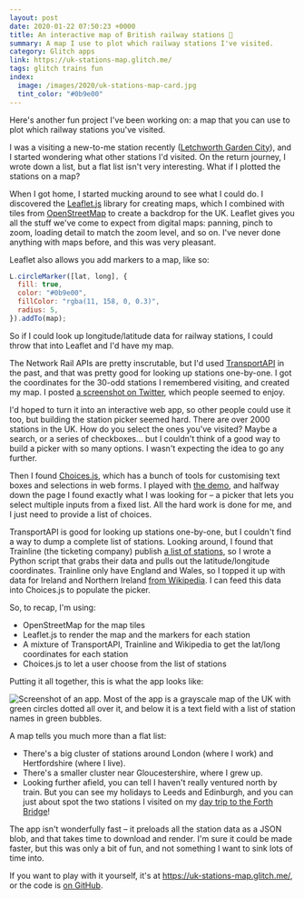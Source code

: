 ```yaml
---
layout: post
date: 2020-01-22 07:50:23 +0000
title: An interactive map of British railway stations 🚂
summary: A map I use to plot which railway stations I've visited.
category: Glitch apps
link: https://uk-stations-map.glitch.me/
tags: glitch trains fun
index:
  image: /images/2020/uk-stations-map-card.jpg
  tint_color: "#0b9e00"
---
```


Here's another fun project I've been working on: a map that you can use to plot which railway stations you've visited.

I was a visiting a new-to-me station recently ([Letchworth Garden City]), and I started wondering what other stations I'd visited.
On the return journey, I wrote down a list, but a flat list isn't very interesting.
What if I plotted the stations on a map?

When I got home, I started mucking around to see what I could do.
I discovered the [Leaflet.js] library for creating maps, which I combined with tiles from [OpenStreetMap] to create a backdrop for the UK.
Leaflet gives you all the stuff we've come to expect from digital maps: panning, pinch to zoom, loading detail to match the zoom level, and so on.
I've never done anything with maps before, and this was very pleasant.

Leaflet also allows you add markers to a map, like so:

```javascript
L.circleMarker([lat, long], {
  fill: true,
  color: "#0b9e00",
  fillColor: "rgba(11, 158, 0, 0.3)",
  radius: 5,
}).addTo(map);
```

So if I could look up longitude/latitude data for railway stations, I could throw that into Leaflet and I'd have my map.

The Network Rail APIs are pretty inscrutable, but I'd used [TransportAPI] in the past, and that was pretty good for looking up stations one-by-one.
I got the coordinates for the 30-odd stations I remembered visiting, and created my map.
I posted [a screenshot on Twitter](https://twitter.com/alexwlchan/status/1216020489019297793), which people seemed to enjoy.

I'd hoped to turn it into an interactive web app, so other people could use it too, but building the station picker seemed hard.
There are over 2000 stations in the UK.
How do you select the ones you've visited?
Maybe a search, or a series of checkboxes… but I couldn't think of a good way to build a picker with so many options.
I wasn't expecting the idea to go any further.

Then I found [Choices.js], which has a bunch of tools for customising text boxes and selections in web forms.
I played with [the demo], and halfway down the page I found exactly what I was looking for – a picker that lets you select multiple inputs from a fixed list.
All the hard work is done for me, and I just need to provide a list of choices.

TransportAPI is good for looking up stations one-by-one, but I couldn't find a way to dump a complete list of stations.
Looking around, I found that Trainline (the ticketing company) publish [a list of stations], so I wrote a Python script that grabs their data and pulls out the latitude/longitude coordinates.
Trainline only have England and Wales, so I topped it up with data for Ireland and Northern Ireland [from Wikipedia].
I can feed this data into Choices.js to populate the picker.

So, to recap, I'm using:

*   OpenStreetMap for the map tiles
*   Leaflet.js to render the map and the markers for each station
*   A mixture of TransportAPI, Trainline and Wikipedia to get the lat/long coordinates for each station
*   Choices.js to let a user choose from the list of stations

Putting it all together, this is what the app looks like:

<img src="/images/2020/uk_stations_map_1x.png" srcset="/images/2020/uk_stations_map_1x.png 1x, /images/2020/uk_stations_map_2x.png 2x" alt="Screenshot of an app. Most of the app is a grayscale map of the UK with green circles dotted all over it, and below it is a text field with a list of station names in green bubbles.">

A map tells you much more than a flat list:

-   There's a big cluster of stations around London (where I work) and Hertfordshire (where I live).
-   There's a smaller cluster near Gloucestershire, where I grew up.
-   Looking further afield, you can tell I haven't really ventured north by train.
    But you can see my holidays to Leeds and Edinburgh, and you can just about spot the two stations I visited on my [day trip to the Forth Bridge][Forth]!

The app isn't wonderfully fast – it preloads all the station data as a JSON blob, and that takes time to download and render.
I'm sure it could be made faster, but this was only a bit of fun, and not something I want to sink lots of time into.

If you want to play with it yourself, it's at <https://uk-stations-map.glitch.me/>, or the code is [on GitHub].

[Letchworth Garden City]: https://en.wikipedia.org/wiki/Letchworth_Garden_City_railway_station
[Leaflet.js]: https://leafletjs.com/
[OpenStreetMap]: https://www.openstreetmap.org/
[TransportAPI]: https://www.transportapi.com/
[Choices.js]: https://github.com/jshjohnson/Choices
[the demo]: https://joshuajohnson.co.uk/Choices/
[a list of stations]: https://github.com/trainline-eu/stations
[from Wikipedia]: https://en.wikipedia.org/wiki/List_of_railway_stations_in_Ireland
[Forth]: /2019/03/forth-bridge/
[on GitHub]: https://github.com/alexwlchan/uk-station-map
